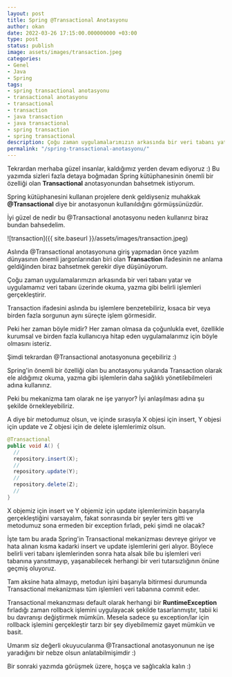 ```yaml
---
layout: post
title: Spring @Transactional Anotasyonu
author: okan
date: 2022-03-26 17:15:00.000000000 +03:00
type: post
status: publish
image: assets/images/transaction.jpeg
categories:
- Genel
- Java
- Spring
tags:
- spring transactional anotasyonu
- transactional anotasyonu
- transactional
- transaction
- java transaction
- java transactional
- spring transaction
- spring transactional
description: Çoğu zaman uygulamalarımızın arkasında bir veri tabanı yatar ve uygulamamız veri tabanı üzerinde okuma, yazma gibi belirli işlemleri gerçekleştirir. Transaction ifadesini aslında bu işlemlere benzetebiliriz, kısaca bir veya birden fazla sorgunun aynı süreçte işlem görmesidir.
permalink: "/spring-transactional-anotasyonu/"
---
```

Tekrardan merhaba güzel insanlar, kaldığımız yerden devam ediyoruz :) Bu yazımda sizleri fazla detaya boğmadan Spring kütüphanesinin önemli bir özelliği olan **Transactional** anotasyonundan bahsetmek istiyorum.

Spring kütüphanesini kullanan projelere denk geldiyseniz muhakkak **@Transactional** diye bir anotasyonun kullanıldığını görmüşsünüzdür.

İyi güzel de nedir bu @Transactional anotasyonu neden kullanırız biraz bundan bahsedelim.

![transaction]({{ site.baseurl }}/assets/images/transaction.jpeg)

Aslında @Transactional anotasyonuna giriş yapmadan önce yazılım dünyasının önemli jargonlarından biri olan **Transaction** ifadesinin ne anlama geldiğinden biraz bahsetmek gerekir diye düşünüyorum.

Çoğu zaman uygulamalarımızın arkasında bir veri tabanı yatar ve uygulamamız veri tabanı üzerinde okuma, yazma gibi belirli işlemleri gerçekleştirir.

Transaction ifadesini aslında bu işlemlere benzetebiliriz, kısaca bir veya birden fazla sorgunun aynı süreçte işlem görmesidir.

Peki her zaman böyle midir? Her zaman olmasa da çoğunlukla evet, özellikle kurumsal ve birden fazla kullanıcıya hitap eden uygulamalarımız için böyle olmasını isteriz.

Şimdi tekrardan @Transactional anotasyonuna geçebiliriz :)

Spring'in önemli bir özelliği olan bu anotasyonu yukarıda Transaction olarak ele aldığımız okuma, yazma gibi işlemlerin daha sağlıklı yönetilebilmeleri adına kullanırız.

Peki bu mekanizma tam olarak ne işe yarıyor? İyi anlaşılması adına şu şekilde örnekleyebiliriz.

A diye bir metodumuz olsun, ve içinde sırasıyla X objesi için insert, Y objesi için update ve Z objesi için de delete işlemlerimiz olsun.

```java
@Transactional
public void A() {
  //
  repository.insert(X);
  //
  repository.update(Y);
  //
  repository.delete(Z); 
  //
}
```

X objemiz için insert ve Y objemiz için update işlemlerimizin başarıyla gerçekleştiğini varsayalım, fakat sonrasında bir şeyler ters gitti ve metodumuz sona ermeden bir exception fırladı, peki şimdi ne olacak?

İşte tam bu arada Spring'in Transactional mekanizması devreye giriyor ve hata alınan kısma kadarki insert ve update işlemlerini geri alıyor. Böylece belirli veri tabanı işlemlerinden sonra hata alsak bile bu işlemleri veri tabanına yansıtmayıp, yaşanabilecek herhangi bir veri tutarsızlığının önüne geçmiş oluyoruz.

Tam aksine hata almayıp, metodun işini başarıyla bitirmesi durumunda Transactional mekanizması tüm işlemleri veri tabanına commit eder.

Transactional mekanızması default olarak herhangi bir **RuntimeException** fırladığı zaman rollback işlemini uygulayacak şekilde tasarlanmıştır, tabii ki bu davranışı değiştirmek mümkün. Mesela sadece şu exception/lar için rollback işlemini gerçekleştir tarzı bir şey diyebilmemiz gayet mümkün ve basit.

Umarım siz değerli okuyucularıma @Transactional anotasyonunun ne işe yaradığını bir nebze olsun anlatabilmişimdir :)

Bir sonraki yazımda görüşmek üzere, hoşça ve sağlıcakla kalın :)

